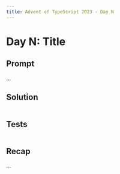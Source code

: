 ```yaml
---
title: Advent of TypeScript 2023 - Day N
---
```


# Day N: Title

## Prompt

...

## Solution

```typescript

```

## Tests

```typescript

```

## Recap

...
